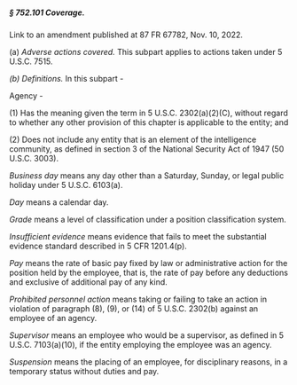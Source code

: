 ##### § 752.101 Coverage. #####

Link to an amendment published at 87 FR 67782, Nov. 10, 2022.

(a) *Adverse actions covered.* This subpart applies to actions taken under 5 U.S.C. 7515.

*(*b*) Definitions.* In this subpart -

Agency -

(1) Has the meaning given the term in 5 U.S.C. 2302(a)(2)(C), without regard to whether any other provision of this chapter is applicable to the entity; and

(2) Does not include any entity that is an element of the intelligence community, as defined in section 3 of the National Security Act of 1947 (50 U.S.C. 3003).

*Business day* means any day other than a Saturday, Sunday, or legal public holiday under 5 U.S.C. 6103(a).

*Day* means a calendar day.

*Grade* means a level of classification under a position classification system.

*Insufficient evidence* means evidence that fails to meet the substantial evidence standard described in 5 CFR 1201.4(p).

*Pay* means the rate of basic pay fixed by law or administrative action for the position held by the employee, that is, the rate of pay before any deductions and exclusive of additional pay of any kind.

*Prohibited personnel action* means taking or failing to take an action in violation of paragraph (8), (9), or (14) of 5 U.S.C. 2302(b) against an employee of an agency.

*Supervisor* means an employee who would be a supervisor, as defined in 5 U.S.C. 7103(a)(10), if the entity employing the employee was an agency.

*Suspension* means the placing of an employee, for disciplinary reasons, in a temporary status without duties and pay.